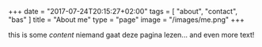 +++
date = "2017-07-24T20:15:27+02:00"
tags = [ "about", "contact", "bas" ]
title = "About me"
type = "page"
image = "/images/me.png"
+++

this is some *content*
niemand gaat deze pagina lezen...
and even more text!
